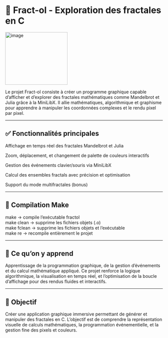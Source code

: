 # 🌌 Fract-ol - Exploration des fractales en C

<img width="199" height="168" alt="image" src="https://github.com/user-attachments/assets/970c5a0b-df5e-43b2-acb1-6ed3fecab026" />

Le projet Fract-ol consiste à créer un programme graphique capable d’afficher et d’explorer des fractales mathématiques comme Mandelbrot et Julia grâce à la MiniLibX.
Il allie mathématiques, algorithmique et graphisme pour apprendre à manipuler les coordonnées complexes et le rendu pixel par pixel.

---

## ✅ Fonctionnalités principales

Affichage en temps réel des fractales Mandelbrot et Julia

Zoom, déplacement, et changement de palette de couleurs interactifs

Gestion des événements clavier/souris via MiniLibX

Calcul des ensembles fractals avec précision et optimisation

Support du mode multifractales (bonus)

---

## 🔧 Compilation Make

make        → compile l’exécutable fractol  
make clean  → supprime les fichiers objets (.o)  
make fclean → supprime les fichiers objets et l’exécutable  
make re     → recompile entièrement le projet

---

## 🧠 Ce qu’on y apprend

Apprentissage de la programmation graphique, de la gestion d’événements et du calcul mathématique appliqué.
Ce projet renforce la logique algorithmique, la visualisation en temps réel, et l’optimisation de la boucle d’affichage pour des rendus fluides et interactifs.

---

## 🏁 Objectif

Créer une application graphique immersive permettant de générer et manipuler des fractales en C.
L’objectif est de comprendre la représentation visuelle de calculs mathématiques, la programmation événementielle, et la gestion fine des pixels et couleurs.
